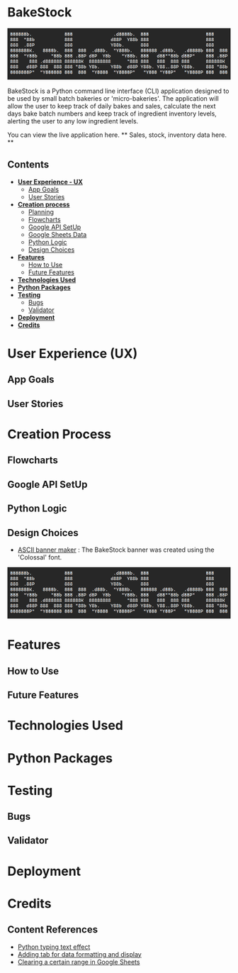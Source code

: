 # **BakeStock**
  

![bakestock ascii art](assets/readme_images/bakestock_ascii.png)  


BakeStock is a Python command line interface (CLI) application designed to be used by small batch bakeries or 'micro-bakeries'. The application will allow the user to keep track of daily bakes and sales, calculate the next days bake batch numbers and keep track of ingredient inventory levels, alerting the user to any low ingredient levels.

You can view the live application here. **
Sales, stock, inventory data here. **


## Contents
* [**User Experience - UX**](#user-experience-ux)
  * [App Goals](#app-goals)
  * [User Stories](#user-stories)
* [**Creation process**](#creation-process)
  * [Planning](#planning)
  * [Flowcharts](#flowcharts)
  * [Google API SetUp](#google-api-setup)
  * [Google Sheets Data](#google-sheets-data)
  * [Python Logic](#python-logic)
  * [Design Choices](#design-choices)
* [**Features**](#features)
  * [How to Use](#how-to-use)
  * [Future Features](#future-features)
* [**Technologies Used**](#technologies-used)
* [**Python Packages**](#python-packages)
* [**Testing**](#testing)
  * [Bugs](#bugs)
  * [Validator](#validator)
* [**Deployment**](#deployment)
* [**Credits**](#credits)  

  
# User Experience (UX)  
  
## App Goals
## User Stories  
  
# Creation Process
  
## Flowcharts  
## Google API SetUp
## Python Logic
## Design Choices   
   - [ASCII banner maker](https://manytools.org/hacker-tools/ascii-banner/) : The BakeStock banner was created using the 'Colossal' font.  
     
![bakestock banner image](assets/readme_images/bakestock_ascii.png)
  
# Features

## How to Use
## Future Features
  
# Technologies Used  
  
# Python Packages  
  
# Testing  
  
## Bugs
## Validator  
  
# Deployment  
  
# Credits

## Content References
   - [Python typing text effect](https://www.101computing.net/python-typing-text-effect/)
   - [Adding tab for data formatting and display](https://stackoverflow.com/questions/4488570/how-do-i-write-a-tab-in-python)
   - [Clearing a certain range in Google Sheets](https://stackoverflow.com/questions/58876935/how-to-clear-a-range-in-google-sheet-via-gspread)